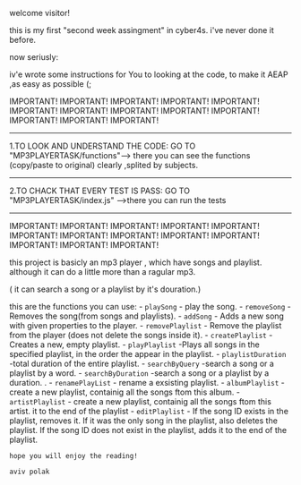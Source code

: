 welcome visitor!

this is my first "second week assingment" in cyber4s. i've never done it before.

now seriusly:

iv'e wrote some instructions for You to looking at the code, to make it AEAP ,as easy as possible (; 



IMPORTANT!     IMPORTANT!     IMPORTANT!     IMPORTANT!     IMPORTANT!     IMPORTANT!     IMPORTANT!     IMPORTANT!     IMPORTANT!     IMPORTANT!     IMPORTANT!     IMPORTANT!     IMPORTANT!   
**************************************************************************************************************************************************************************************************


1.TO LOOK AND UNDERSTAND THE CODE:
GO TO "MP3PLAYERTASK/functions"--> there you can see the functions (copy/paste to original) clearly ,splited by subjects.


**************************************************************************************************************************************************************************************************


2.TO CHACK THAT EVERY TEST IS PASS:
GO TO "MP3PLAYERTASK/index.js" -->there you can run the tests


**************************************************************************************************************************************************************************************************
IMPORTANT!     IMPORTANT!     IMPORTANT!     IMPORTANT!     IMPORTANT!     IMPORTANT!     IMPORTANT!     IMPORTANT!     IMPORTANT!     IMPORTANT!     IMPORTANT!     IMPORTANT!     IMPORTANT!    




this project is basicly an mp3 player , which have songs and playlist. 
although it can do a little more than a ragular mp3.

( it can search a song or a playlist by it's douration.)

 this are the functions you can use:
    - `playSong` - play the song.
    - `removeSong` -Removes the song(from songs and playlists).
    - `addSong` - Adds a new song with given properties to the player.
    - `removePlaylist` - Remove the playlist from the player (does not delete the songs inside it).
    - `createPlaylist` - Creates a new, empty playlist.
    - `playPlaylist` -Plays all songs in the specified playlist, in the order the appear in the playlist. 
    - `playlistDuration` -total duration of the entire playlist.
    - `searchByQuery` -search a song or a playlist by a word.
    - `searchByDuration` -search a song or a playlist by a duration.
    .
    - `renamePlayList` - rename a exsisting playlist.
    - `albumPlaylist` - create a new playlist, containig all the songs ftom this album.
    - `artistPlaylist` - create a new playlist, containig all the songs ftom this artist.
    it to the end of the playlist
    - `editPlaylist` - If the song ID exists in the playlist, removes it. If it was the only song in the playlist, also deletes the playlist. If the song ID does not exist in the playlist, adds
    it to the end of the playlist.




    hope you will enjoy the reading!

    aviv polak